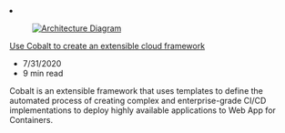 <!-- This file is automatically generated by build/architectures/build_index.py. Any updates will be lost. -->

<!-- markdownlint-disable MD033 -->

<li class="grid-item item-column" data-categories="Management and Governance ">
<article class="card">
    <div class="card-header has-margin-bottom-none" aria-hidden="true">
        <figure class="image diagram has-height-175 has-overflow-hidden level">
            <a href="/azure/architecture/example-scenario/cobalt/cobalt-extensible-cloud-framework"><img src="/azure/architecture/browse/thumbs/cobalt-extensible-cloud-framework.png" class="diagram" alt="Architecture Diagram" data-linktype="relative-path"></a>
        </figure>
    </div>
    <div class="card-content">
        <a class="card-content-title has-margin-top-none" href="/azure/architecture/example-scenario/cobalt/cobalt-extensible-cloud-framework">
            <p>Use Cobalt to create an extensible cloud framework</p>
        </a>
        <ul class="card-content-metadata">
            <li>7/31/2020</li>
            <li>9 min read</li>
        </ul>
        <p class="card-content-description">Cobalt is an extensible framework that uses templates to define the automated process of creating complex and enterprise-grade CI/CD implementations to deploy highly available applications to Web App for Containers.</p>
        <div class="bottom-to-top-fade is-hidden-mobile"></div>
    </div>
</article>
</li>
